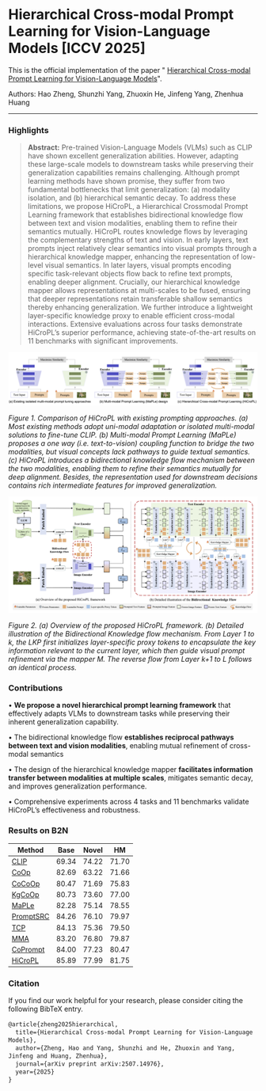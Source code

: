 # Hierarchical Cross-modal Prompt Learning for Vision-Language Models [ICCV 2025]

This is the official implementation of the paper " [Hierarchical Cross-modal Prompt Learning for Vision-Language Models](https://arxiv.org/pdf/2507.14976)".

Authors: Hao Zheng, Shunzhi Yang, Zhuoxin He, Jinfeng Yang, Zhenhua Huang

------

### Highlights

> **Abstract:** Pre-trained Vision-Language Models (VLMs) such as CLIP have shown excellent generalization abilities. However, adapting these large-scale models to downstream tasks while preserving their generalization capabilities remains challenging. Although prompt learning methods have shown promise, they suffer from two fundamental bottlenecks that limit generalization: (a) modality isolation, and (b) hierarchical semantic decay. To address these limitations, we propose HiCroPL, a Hierarchical Crossmodal Prompt Learning framework that establishes bidirectional knowledge flow between text and vision modalities, enabling them to refine their semantics mutually. HiCroPL routes knowledge flows by leveraging the complementary strengths of text and vision. In early layers, text prompts inject relatively clear semantics into visual prompts through a hierarchical knowledge mapper, enhancing the representation of low-level visual semantics. In later layers, visual prompts encoding specific task-relevant objects flow back to refine text prompts, enabling deeper alignment. Crucially, our hierarchical knowledge mapper allows representations at multi-scales to be fused, ensuring that deeper representations retain transferable shallow semantics thereby enhancing generalization. We further introduce a lightweight layer-specific knowledge proxy to enable efficient cross-modal interactions. Extensive evaluations across four tasks demonstrate HiCroPL’s superior performance, achieving state-of-the-art results on 11 benchmarks with significant improvements.

![motivation](docs/motivation.png)

*Figure 1. Comparison of HiCroPL with existing prompting approaches. (a) Most existing methods adopt uni-modal adaptation or isolated multi-modal solutions to fine-tune CLIP. (b) Multi-modal Prompt Learning (MaPLe) proposes a one way (i.e. text-to-vision) coupling function to bridge the two modalities, but visual concepts lack pathways to guide textual semantics. (c) HiCroPL introduces a bidirectional knowledge flow mechanism between the two modalities, enabling them to refine their semantics mutually for deep alignment. Besides, the representation used for downstream decisions contains rich intermediate features for improved generalization.*

![framework_final](docs/framework_final.png)

*Figure 2. (a) Overview of the proposed HiCroPL framework. (b) Detailed illustration of the Bidirectional Knowledge flow mechanism. From Layer 1 to k, the LKP first initializes layer-specific proxy tokens to encapsulate the key information relevant to the current layer, which then guide visual prompt refinement via the mapper M. The reverse flow from Layer k+1 to L follows an identical process.*

### Contributions

• **We propose a novel hierarchical prompt learning framework** that effectively adapts VLMs to downstream tasks while preserving their inherent generalization capability. 

• The bidirectional knowledge flow **establishes reciprocal pathways between text and vision modalities**, enabling mutual refinement of cross-modal semantics

• The design of the hierarchical knowledge mapper **facilitates information transfer between modalities at multiple scales**, mitigates semantic decay, and improves generalization performance. 

• Comprehensive experiments across 4 tasks and 11 benchmarks validate HiCroPL’s effectiveness and robustness.

### Results on B2N

| Method                                                       | Base  | Novel | HM    |
| ------------------------------------------------------------ | ----- | ----- | ----- |
| [CLIP](https://arxiv.org/abs/2103.00020)                     | 69.34 | 74.22 | 71.70 |
| [CoOp](https://arxiv.org/abs/2109.01134)                     | 82.69 | 63.22 | 71.66 |
| [CoCoOp](https://arxiv.org/pdf/2203.05557)                   | 80.47 | 71.69 | 75.83 |
| [KgCoOp](https://arxiv.org/pdf/2303.13283)                   | 80.73 | 73.60 | 77.00 |
| [MaPLe](https://arxiv.org/abs/2210.03117)                    | 82.28 | 75.14 | 78.55 |
| [PromptSRC](https://arxiv.org/abs/2307.06948)                | 84.26 | 76.10 | 79.97 |
| [TCP](https://arxiv.org/abs/2311.18231)                      | 84.13 | 75.36 | 79.50 |
| [MMA](https://openaccess.thecvf.com/content/CVPR2024/papers/Yang_MMA_Multi-Modal_Adapter_for_Vision-Language_Models_CVPR_2024_paper.pdf) | 83.20 | 76.80 | 79.87 |
| [CoPrompt](https://arxiv.org/abs/2306.01195)                 | 84.00 | 77.23 | 80.47 |
| [HiCroPL](https://arxiv.org/pdf/2507.14976)                  | 85.89 | 77.99 | 81.75 |

### Citation

If you find our work helpful for your research, please consider citing the following BibTeX entry.

```
@article{zheng2025hierarchical,
  title={Hierarchical Cross-modal Prompt Learning for Vision-Language Models},
  author={Zheng, Hao and Yang, Shunzhi and He, Zhuoxin and Yang, Jinfeng and Huang, Zhenhua},
  journal={arXiv preprint arXiv:2507.14976},
  year={2025}
}
```

